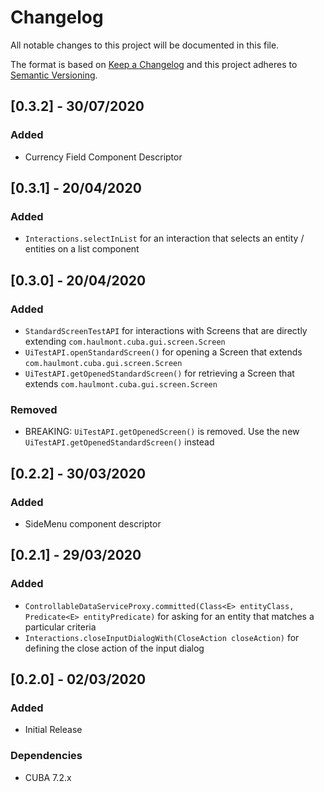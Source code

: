 # Changelog
All notable changes to this project will be documented in this file.

The format is based on [Keep a Changelog](http://keepachangelog.com/en/1.0.0/)
and this project adheres to [Semantic Versioning](http://semver.org/spec/v2.0.0.html).

## [0.3.2] - 30/07/2020

### Added
- Currency Field Component Descriptor

## [0.3.1] - 20/04/2020

### Added
- `Interactions.selectInList` for an interaction that selects an entity / entities on a list component

## [0.3.0] - 20/04/2020

### Added
- `StandardScreenTestAPI` for interactions with Screens that are directly extending `com.haulmont.cuba.gui.screen.Screen`
- `UiTestAPI.openStandardScreen()` for opening a Screen that extends `com.haulmont.cuba.gui.screen.Screen`
- `UiTestAPI.getOpenedStandardScreen()` for retrieving a Screen that extends `com.haulmont.cuba.gui.screen.Screen`

### Removed
- BREAKING: `UiTestAPI.getOpenedScreen()` is removed. Use the new `UiTestAPI.getOpenedStandardScreen()` instead

## [0.2.2] - 30/03/2020

### Added
- SideMenu component descriptor

## [0.2.1] - 29/03/2020

### Added
- `ControllableDataServiceProxy.committed(Class<E> entityClass, Predicate<E> entityPredicate)` for asking for an entity that matches a particular criteria
- `Interactions.closeInputDialogWith(CloseAction closeAction)` for defining the close action of the input dialog

## [0.2.0] - 02/03/2020

### Added
- Initial Release

### Dependencies
- CUBA 7.2.x

